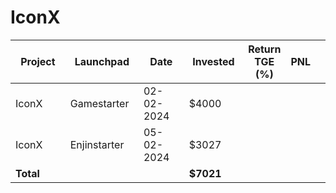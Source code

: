 # IconX



<table data-full-width="true"><thead><tr><th width="152">Project</th><th width="138">Launchpad</th><th width="132">Date</th><th width="133">Invested</th><th>Return TGE (%)</th><th>PNL</th><th></th></tr></thead><tbody><tr><td>IconX</td><td>Gamestarter</td><td>02-02-2024</td><td>$4000</td><td></td><td></td><td></td></tr><tr><td>IconX</td><td>Enjinstarter</td><td>05-02-2024</td><td>$3027</td><td></td><td></td><td></td></tr><tr><td><strong>Total</strong></td><td></td><td></td><td><strong>$7021</strong></td><td></td><td></td><td></td></tr></tbody></table>

